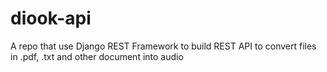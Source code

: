 # diook-api
A repo that use Django REST Framework to build REST API to convert files in .pdf, .txt and other document into audio
